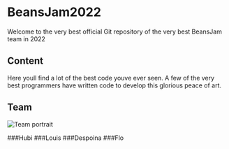 # BeansJam2022
Welcome to the very best official Git repository of the very best BeansJam team in 2022
## Content
Here youll find a lot of the best code youve ever seen.
A few of the very best programmers have written code to develop this glorious peace of art.
## Team
![Team portrait](https://media.tenor.com/UHvv3z9mZloAAAAd/millennium-bsb.gif)

###Hubi
###Louis
###Despoina
###Flo
